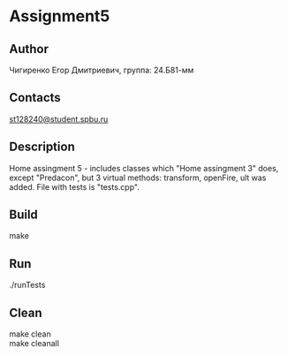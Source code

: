 # Assignment5
## Author
Чигиренко Егор Дмитриевич, группа: 24.Б81-мм
## Contacts
st128240@student.spbu.ru
## Description
Home assingment 5 - includes classes which "Home assingment 3" does, except "Predacon", but 3 virtual methods: transform, openFire, ult was added. File with tests is "tests.cpp".
## Build
make
## Run
./runTests
## Clean
make clean  
make cleanall
